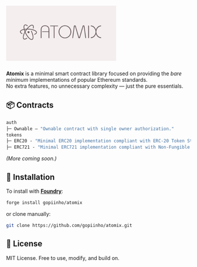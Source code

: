 # <img src="logo.png" alt="atomix" height="150"/>

**Atomix** is a minimal smart contract library focused on providing the _bare minimum_ implementations of popular Ethereum standards.  
No extra features, no unnecessary complexity — just the pure essentials.

## 📦 Contracts

```ml
auth
├─ Ownable — "Ownable contract with single owner authorization."
tokens
├─ ERC20 - "Minimal ERC20 implementation compliant with ERC-20 Token Standard."
├─ ERC721 - "Minimal ERC721 implementation compliant with Non-Fungible Token Standard."
```

_(More coming soon.)_

## 🚀 Installation

To install with [**Foundry**](https://github.com/foundry-rs/foundry):

```bash
forge install gopiinho/atomix
```

or clone manually:

```bash
git clone https://github.com/gopiinho/atomix.git
```

## 📜 License

MIT License.
Free to use, modify, and build on.
